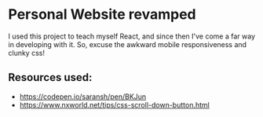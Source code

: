 # Personal Website revamped
I used this project to teach myself React, and since then I've come a far way in developing with it. So, excuse the awkward mobile responsiveness and clunky css!

## Resources used: 
- https://codepen.io/saransh/pen/BKJun
- https://www.nxworld.net/tips/css-scroll-down-button.html
